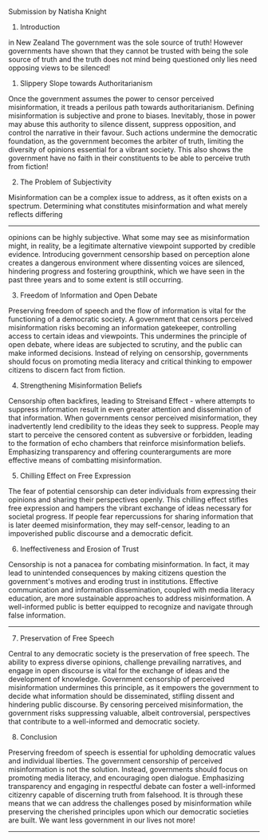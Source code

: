 Submission by Natisha Knight


1. Introduction


in New Zealand The government was the sole source of truth! However
governments have shown that they cannot be trusted with being the sole source of
truth and the truth does not mind being questioned only lies need opposing views to
be silenced!


1. Slippery Slope towards Authoritarianism


Once the government assumes the power to censor perceived misinformation, it
treads a perilous path towards authoritarianism. Defining misinformation is
subjective and prone to biases. Inevitably, those in power may abuse this authority to
silence dissent, suppress opposition, and control the narrative in their favour. Such
actions undermine the democratic foundation, as the government becomes the
arbiter of truth, limiting the diversity of opinions essential for a vibrant society. This
also shows the government have no faith in their constituents to be able to perceive
truth from fiction!


2. The Problem of Subjectivity


Misinformation can be a complex issue to address, as it often exists on a spectrum.
Determining what constitutes misinformation and what merely reflects differing


-----

opinions can be highly subjective. What some may see as misinformation might, in
reality, be a legitimate alternative viewpoint supported by credible evidence.
Introducing government censorship based on perception alone creates a dangerous
environment where dissenting voices are silenced, hindering progress and fostering
groupthink, which we have seen in the past three years and to some extent is still
occurring.


3. Freedom of Information and Open Debate


Preserving freedom of speech and the flow of information is vital for the functioning
of a democratic society. A government that censors perceived misinformation risks
becoming an information gatekeeper, controlling access to certain ideas and
viewpoints. This undermines the principle of open debate, where ideas are subjected
to scrutiny, and the public can make informed decisions. Instead of relying on
censorship, governments should focus on promoting media literacy and critical
thinking to empower citizens to discern fact from fiction.


4. Strengthening Misinformation Beliefs


Censorship often backfires, leading to Streisand Effect - where attempts to suppress
information result in even greater attention and dissemination of that information.
When governments censor perceived misinformation, they inadvertently lend
credibility to the ideas they seek to suppress. People may start to perceive the
censored content as subversive or forbidden, leading to the formation of echo
chambers that reinforce misinformation beliefs. Emphasizing transparency and
offering counterarguments are more effective means of combatting misinformation.


5. Chilling Effect on Free Expression


The fear of potential censorship can deter individuals from expressing their opinions
and sharing their perspectives openly. This chilling effect stifles free expression and
hampers the vibrant exchange of ideas necessary for societal progress. If people fear
repercussions for sharing information that is later deemed misinformation, they may
self-censor, leading to an impoverished public discourse and a democratic deficit.


6. Ineffectiveness and Erosion of Trust


Censorship is not a panacea for combating misinformation. In fact, it may lead to
unintended consequences by making citizens question the government's motives
and eroding trust in institutions. Effective communication and information
dissemination, coupled with media literacy education, are more sustainable
approaches to address misinformation. A well-informed public is better equipped to
recognize and navigate through false information.


-----

7. Preservation of Free Speech


Central to any democratic society is the preservation of free speech. The ability to
express diverse opinions, challenge prevailing narratives, and engage in open
discourse is vital for the exchange of ideas and the development of knowledge.
Government censorship of perceived misinformation undermines this principle, as it
empowers the government to decide what information should be disseminated,
stifling dissent and hindering public discourse. By censoring perceived
misinformation, the government risks suppressing valuable, albeit controversial,
perspectives that contribute to a well-informed and democratic society.


8. Conclusion


Preserving freedom of speech is essential for upholding democratic values and
individual liberties. The government censorship of perceived misinformation is not
the solution. Instead, governments should focus on promoting media literacy, and
encouraging open dialogue. Emphasizing transparency and engaging in respectful
debate can foster a well-informed citizenry capable of discerning truth from
falsehood. It is through these means that we can address the challenges posed by
misinformation while preserving the cherished principles upon which our democratic
societies are built. We want less government in our lives not more!


-----

